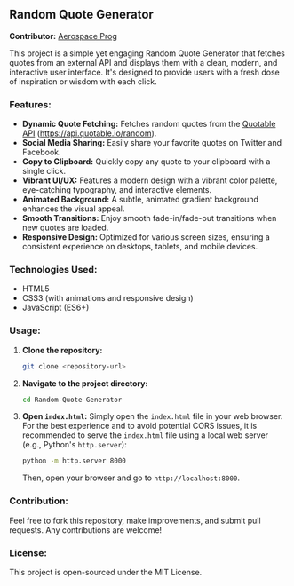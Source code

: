 ## Random Quote Generator

**Contributor:** [Aerospace Prog](https://github.com/Aerospace-prog)


This project is a simple yet engaging Random Quote Generator that fetches quotes from an external API and displays them with a clean, modern, and interactive user interface. It's designed to provide users with a fresh dose of inspiration or wisdom with each click.

### Features:

*   **Dynamic Quote Fetching:** Fetches random quotes from the [Quotable API](https://api.quotable.io/) (https://api.quotable.io/random).
*   **Social Media Sharing:** Easily share your favorite quotes on Twitter and Facebook.
*   **Copy to Clipboard:** Quickly copy any quote to your clipboard with a single click.
*   **Vibrant UI/UX:** Features a modern design with a vibrant color palette, eye-catching typography, and interactive elements.
*   **Animated Background:** A subtle, animated gradient background enhances the visual appeal.
*   **Smooth Transitions:** Enjoy smooth fade-in/fade-out transitions when new quotes are loaded.
*   **Responsive Design:** Optimized for various screen sizes, ensuring a consistent experience on desktops, tablets, and mobile devices.

### Technologies Used:

*   HTML5
*   CSS3 (with animations and responsive design)
*   JavaScript (ES6+)

### Usage:

1.  **Clone the repository:**
    ```bash
    git clone <repository-url>
    ```
2.  **Navigate to the project directory:**
    ```bash
    cd Random-Quote-Generator
    ```
3.  **Open `index.html`:**
    Simply open the `index.html` file in your web browser. For the best experience and to avoid potential CORS issues, it is recommended to serve the `index.html` file using a local web server (e.g., Python's `http.server`):
    ```bash
    python -m http.server 8000
    ```
    Then, open your browser and go to `http://localhost:8000`.

### Contribution:

Feel free to fork this repository, make improvements, and submit pull requests. Any contributions are welcome!

### License:

This project is open-sourced under the MIT License.